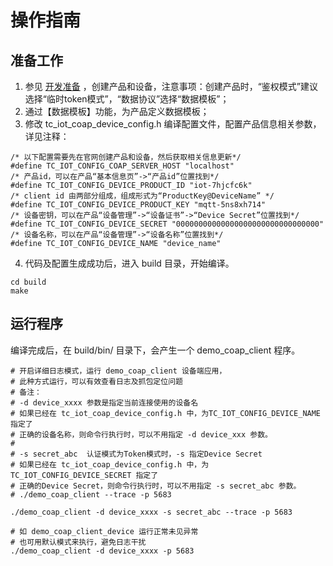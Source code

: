 # 操作指南
## 准备工作
1. 参见 [开发准备](https://github.com/tencentyun/tencent-cloud-iotsuite-embedded-c/blob/master/README.md) ，创建产品和设备，注意事项：创建产品时，“鉴权模式”建议选择“临时token模式”，“数据协议”选择“数据模板”；
2. 通过【数据模板】功能，为产品定义数据模板；
3. 修改 tc_iot_coap_device_config.h 编译配置文件，配置产品信息相关参数，详见注释：
```shell
/* 以下配置需要先在官网创建产品和设备，然后获取相关信息更新*/
#define TC_IOT_CONFIG_COAP_SERVER_HOST "localhost"
/* 产品id，可以在产品“基本信息页”->“产品id”位置找到*/
#define TC_IOT_CONFIG_DEVICE_PRODUCT_ID "iot-7hjcfc6k"
/* client id 由两部分组成，组成形式为“ProductKey@DeviceName” */
#define TC_IOT_CONFIG_DEVICE_PRODUCT_KEY "mqtt-5ns8xh714"
/* 设备密钥，可以在产品“设备管理”->“设备证书”->“Device Secret”位置找到*/
#define TC_IOT_CONFIG_DEVICE_SECRET "00000000000000000000000000000000"
/* 设备名称，可以在产品“设备管理”->“设备名称”位置找到*/
#define TC_IOT_CONFIG_DEVICE_NAME "device_name"

```

4. 代码及配置生成成功后，进入 build 目录，开始编译。

```shell
cd build
make
```


## 运行程序
编译完成后，在 build/bin/ 目录下，会产生一个 demo_coap_client 程序。

```shell
# 开启详细日志模式，运行 demo_coap_client 设备端应用，
# 此种方式运行，可以有效查看日志及抓包定位问题
# 备注：
# -d device_xxxx 参数是指定当前连接使用的设备名
# 如果已经在 tc_iot_coap_device_config.h 中，为TC_IOT_CONFIG_DEVICE_NAME 指定了
# 正确的设备名称，则命令行执行时，可以不用指定 -d device_xxx 参数。
#
# -s secret_abc  认证模式为Token模式时，-s 指定Device Secret
# 如果已经在 tc_iot_coap_device_config.h 中，为TC_IOT_CONFIG_DEVICE_SECRET 指定了
# 正确的Device Secret，则命令行执行时，可以不用指定 -s secret_abc 参数。
# ./demo_coap_client --trace -p 5683

./demo_coap_client -d device_xxxx -s secret_abc --trace -p 5683

# 如 demo_coap_client_device 运行正常未见异常
# 也可用默认模式来执行，避免日志干扰
./demo_coap_client -d device_xxxx -p 5683

```


